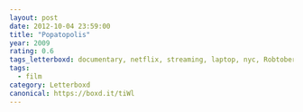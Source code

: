 ```yaml
---
layout: post 
date: 2012-10-04 23:59:00
title: "Popatopolis"
year: 2009
rating: 0.6
tags_letterboxd: documentary, netflix, streaming, laptop, nyc, Robtober
tags:
  - film
category: Letterboxd
canonical: https://boxd.it/tiWl
---
```

